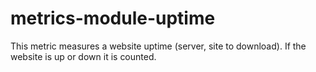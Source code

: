 # metrics-module-uptime
This  metric measures a website uptime (server, site to download). If the website is up or down it is counted.

